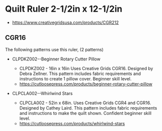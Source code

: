 # Quilt Ruler 2-1/2in x 12-1/2in
* https://www.creativegridsusa.com/products/CGR212

## CGR16

The following patterns use this ruler, (2 patterns)

* CLPDKZ002--Beginner Rotary Cutter Pillow
	* CLPDKZ002 - 16in x 16in Uses Creative Grids CGR16. Designed by Debra Zellner. This pattern includes fabric requirements and instructions to create 1 pillow cover. Beginner skill level.
	* https://cutloosepress.com/products/beginner-rotary-cutter-pillow


* CLPCLA002--Whirlwind Stars
	* CLPCLA002 - 52in x 68in. Uses Creative Grids CGR4 and CGR16. Designed by Cathey Laird. This pattern includes fabric requirements and instructions to make the quilt shown. Confident beginner skill level.
	* https://cutloosepress.com/products/whirlwind-stars

